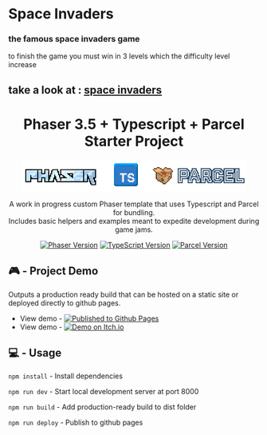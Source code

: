 # Space Invaders
### the famous space invaders game

to finish the game you must win in 3 levels
which the difficulty level increase

## take a look at : [space invaders](https://sifelddin.github.io/space_invaders/)



<div align="center">
<h1> Phaser 3.5 + Typescript + Parcel Starter Project </h2>

![Project Banner](https://github.com/emhuo/phaser3-typescript-parcel-starter/blob/main/public/img/media/readme-banner.png?raw=true)

A work in progress custom Phaser template that uses Typescript and Parcel for bundling.
<br>Includes basic helpers and examples meant to expedite development during game jams.
<p>

[![Phaser Version](https://h2ps5mq7sq53.runkit.sh)](https://phaser.io)
[![TypeScript Version](https://img.shields.io/badge/TypeScript-4.3.5-blue?logo=typescript&logoColor=white&style=flat)](https://typescriptlang.org)
[![Parcel Version](https://img.shields.io/badge/Parcel-1.11-red?logo=hackthebox&logoColor=white&style=flat)](https://parceljs.org)

</div>


## 🎮 - Project Demo

Outputs a production ready build that can be hosted on a static site or deployed directly to github pages.

- View demo - [![Published to Github Pages](https://img.shields.io/badge/Github_Pages-Published-blue?logo=github&logoColor=white&style=plastic)](https://emhuo.github.io/phaser3-typescript-parcel-starter/)
- View demo - [![Demo on Itch.io](https://img.shields.io/badge/Itch.io-Published-FA5C5C?logo=itchdotio&logoColor=fff&style=plastic)](https://emhuo.itch.io/nico-pixel-fonts-pack)



## 💻 - Usage

`npm install` - Install dependencies

`npm run dev` - Start local development server at port 8000

`npm run build` - Add production-ready build to dist folder

`npm run deploy` - Publish to github pages
